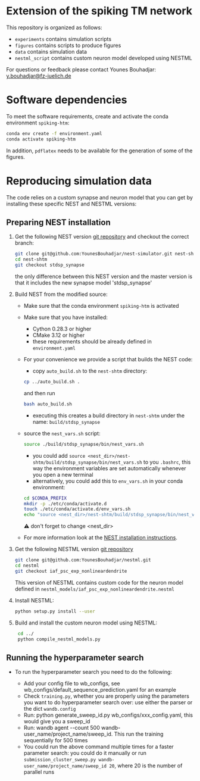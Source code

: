 # Extension of the spiking TM network

This repository is organized as follows:

- `experiments` contains simulation scripts
- `figures` contains scripts to produce figures
- `data` contains simulation data
- `nestml_script` contains custom neuron model developed using NESTML

For questions or feedback please contact Younes Bouhadjar: y.bouhadjar@fz-juelich.de

# Software dependencies

To meet the software requirements, create and activate the conda environment ```spiking-htm```:
```bash
conda env create -f environment.yaml
conda activate spiking-htm
```

In addition, `pdflatex` needs to be available for the generation of some of the figures.

# Reproducing simulation data

The code relies on a custom synapse and neuron model that you can get by installing these specific NEST and NESTML versions:

## Preparing NEST installation

1. Get the following NEST version [git repository](https://github.com/YounesBouhadjar/nest-simulator/tree/stdsp_synapse) and checkout the correct branch:
   ```bash
   git clone git@github.com:YounesBouhadjar/nest-simulator.git nest-shtm
   cd nest-shtm
   git checkout stdsp_synapse
   ```
   the only difference between this NEST version and the master version is that it includes the new synapse model 'stdsp_synapse'

2. Build NEST from the modified source: 
   
   * Make sure that the conda environment `spiking-htm` is activated
   * Make sure that you have installed:
     * Cython 0.28.3 or higher
     * CMake 3.12 or higher
     * these requirements should be already defined in `environment.yaml`

   * For your convenience we provide a script that builds the NEST code:
     * copy `auto_build.sh` to the `nest-shtm` directory:
     ```bash
     cp ../auto_build.sh .
     ```
     and then run
     ```bash
     bash auto_build.sh
     ```

     * executing this creates a build directory in `nest-shtm` under the name: `build/stdsp_synapse`
   
   * source the `nest_vars.sh` script:
     ```bash
     source ./build/stdsp_synapse/bin/nest_vars.sh
     ```
 
     * you could add `source <nest_dir>/nest-shtm/build/stdsp_synapse/bin/nest_vars.sh` to you `.bashrc`, 
       this way the environment variables are set automatically whenever you open a new terminal
     * alternatively, you could add this to `env_vars.sh` in your conda environment:
     ```bash
     cd $CONDA_PREFIX
     mkdir -p ./etc/conda/activate.d
     touch ./etc/conda/activate.d/env_vars.sh
     echo "source <nest_dir>/nest-shtm/build/stdsp_synapse/bin/nest_vars.sh" > ./etc/conda/activate.d/env_vars.sh
     ```
     :warning: don't forget to change <nest_dir>   
 
   * For more information look at the [NEST installation instructions](https://nest-simulator.readthedocs.io/en/stable/installation/index.html#advanced-install).

3. Get the following NESTML version [git repository](https://github.com/YounesBouhadjar/nestml)
   ```bash
   git clone git@github.com:YounesBouhadjar/nestml.git
   cd nestml
   git checkout iaf_psc_exp_nonlineardendrite
   ```
   This version of NESTML contains custom code for the neuron model defined in `nestml_models/iaf_psc_exp_nonlineardendrite.nestml`
4. Install NESTML: 
   ```bash     
   python setup.py install --user  
   ```

5. Build and install the custom neuron model using NESTML:
   ```bash
    cd ../ 
    python compile_nestml_models.py
    ```

## Running the hyperparameter search

* To run the hyperparameter search you need to do the following:

    * Add your config file to wb_configs, see wb_configs/default_sequence_prediction.yaml for an example
    * Check `training.py`, whether you are properly using the parameters you want to do hyperparameter search over: use either the parser or the dict `wandb.config` 
    * Run: python generate_sweep_id.py wb_configs/xxx_config.yaml, this would give you a sweep_id
    * Run: wandb agent --count 500 wandb-user_name/project_name/sweep_id. This run the training sequentially for 500 times
    * You could run the above command multiple times for a faster parameter search: you could do it manually or run `submission_cluster_sweep.py wandb-user_name/project_name/sweep_id 20`, where 20 is the number of parallel runs
